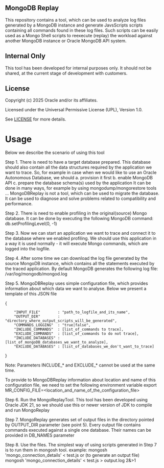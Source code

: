 ## MongoDB Replay

This repository contains a tool, which can be used to analyze log files generated by a MongoDB instance and generate JavsScripts scripts containing all commands found in these log files.
Such scripts can be easily used as a Mongo Shell scripts to reexecute (replay) the workload against another MongoDB instance or Oracle MongoDB API system.

## Internal Only
This tool has been developed for internal purposes only. It should not be shared, at the current stage of development with customers.

## License

Copyright (c) 2025 Oracle and/or its affiliates.

Licensed under the Universal Permissive License (UPL), Version 1.0.

See [LICENSE](https://github.com/oracle-devrel/technology-engineering/blob/main/LICENSE) for more details.

# Usage
Below we describe the scenario of using this tool

Step 1.
There is need to have a target database prepared. This database should also contain all the data structures required by the application we want to trace.
So, for example in case when we would like to use an Oracle Autonomous Database, we should 
   a. provision it first
   b. enable MongoDB API
   c. prepare the database schema(s) used by the application
It can be done in many ways, for example by using mongodump/mongorestore tools ...
MongoDBReplay is not a tool, which can be used to migrate the database. It can be used to diagnose and solve problems related to compatibility and performance.

Step 2.
There is need to enable profiling in the original(source) Mongo database.
It can be done by executing the following MongoDB command:
    db.setProfilingLevel(0, -1)

Step 3.
Now we can start an application we want to trace and connect it to the database where we enabled profiling.
We should use this application in a way it is used normally - it will execute Mongo commands, which are logged into the logfile.

Step 4.
After some time we can download the log file generated by the source MongoDB instance, which contains all the statements executed by the traced application.
By default MongoDB generates the following log file:
/var/log/mongodb/mongod.log

Step 5.
MongoDBReplay uses simple configuration file, which provides information about which data we want to analyse.
Below we present a template of this JSON file


{

        "INPUT_FILE"        : "path_to_logfile_and_its_name",
        "OUTPUT_DIR"        : "directory_where_output_scripts_will_be_generated",
        "COMMANDS_LOGGING"  : "true|false",
        "INCLUDE_COMMANDS"  : [list_of_commands to trace],
        "EXCLUDE_COMMANDS"  : [list_of_commands to do not trace],
        "INCLUDE_DATABASES" : [list_of_mongoDB_databases_we_want_to_analyze],
        "EXCLUDE_DATABASES" : [list_of_databases_we_don't_want_to_trace]
}

Note:
Parameters INCLUDE_* and EXCLUDE_* cannot be used at the same time.

To provide to MongoDBReplay information about location and name of this configuration file, we need to set the following environment variable
  export MR_CONFIG_FILE=<location_and_name_of_the_configuration_file>

Step 6.
Run the MongoReplayTool.
This tool has been developed using Oracle JDK 21, so we should use this or newer version of JDK to compile and run MongoReplay

Step 7.
MongoReplay generates set of output files in the directory pointed by OUTPUT_DIR parameter (see point 5).
Every output file contains commands executed against a single one database. Their names can be provided in DB_NAMES parameter

Step 8.
Use the files.
The simplest way of using scripts generated in Step 7 is to run them in mongosh tool.
example:
  mongosh 'mongo_connection_details' < test.js
or (to generate an output file) 
  mongosh 'mongo_connection_details' < test.js > output.log 2&>1
  
